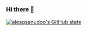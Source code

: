 ### Hi there 👋

[![alesgsanudoo's GitHub stats](https://github-readme-stats.vercel.app/api?username=alesgsanudoo)](https://github.com/anuraghazra/github-readme-stats)
